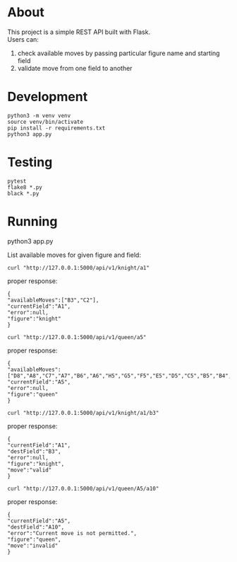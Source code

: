 # About

This project is a simple REST API built with Flask.  
Users can:
1. check available moves by passing particular figure name and starting field
1. validate move from one field to another

# Development

```
python3 -m venv venv
source venv/bin/activate
pip install -r requirements.txt
python3 app.py
```

# Testing

```
pytest
flake8 *.py
black *.py
```

# Running

python3 app.py

List available moves for given figure and field:  


`curl "http://127.0.0.1:5000/api/v1/knight/a1"`  

proper response:  
```
{
"availableMoves":["B3","C2"],
"currentField":"A1",
"error":null,
"figure":"knight"
}
```


`curl "http://127.0.0.1:5000/api/v1/queen/a5"`  

proper response:  
```
{
"availableMoves":["D8","A8","C7","A7","B6","A6","H5","G5","F5","E5","D5","C5","B5","B4","A4","C3","A3","D2","A2","E1","A1"],
"currentField":"A5",
"error":null,
"figure":"queen"
}
```


`curl "http://127.0.0.1:5000/api/v1/knight/a1/b3"`  

proper response:  
```
{
"currentField":"A1",
"destField":"B3",
"error":null,
"figure":"knight",
"move":"valid"
}
```


`curl "http://127.0.0.1:5000/api/v1/queen/A5/a10"`  

proper response:  
```
{
"currentField":"A5",
"destField":"A10",
"error":"Current move is not permitted.",
"figure":"queen",
"move":"invalid"
}
```
